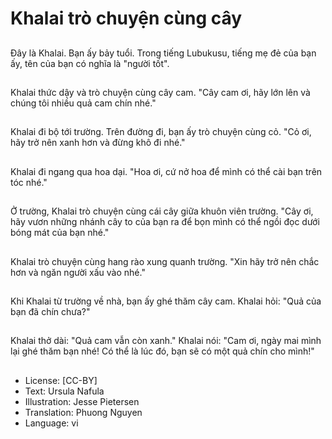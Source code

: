 # Khalai trò chuyện cùng cây

##
Đây là Khalai. Bạn ấy bảy tuổi. Trong tiếng Lubukusu, tiếng mẹ đẻ của bạn ấy, tên của bạn có nghĩa là "người tốt".

##
Khalai thức dậy và trò chuyện cùng cây cam. "Cây cam ơi, hãy lớn lên và chúng tôi nhiều quả cam chín nhé."

##
Khalai đi bộ tới trường. Trên đường đi, bạn ấy trò chuyện cùng cỏ. "Cỏ ơi, hãy trở nên xanh hơn và đừng khô đi nhé."

##
Khalai đi ngang qua hoa dại. "Hoa ơi, cứ nở hoa để mình có thể cài bạn trên tóc nhé."

##
Ở trường, Khalai trò chuyện cùng cái cây giữa khuôn viên trường. "Cây ơi, hãy vươn những nhánh cây to của bạn ra để bọn mình có thể ngồi đọc dưới bóng mát của bạn nhé."

##
Khalai trò chuyện cùng hang rào xung quanh trường. "Xin hãy trở nên chắc hơn và ngăn người xấu vào nhé."

##
Khi Khalai từ trường về nhà, bạn ấy ghé thăm cây cam. Khalai hỏi: "Quả của bạn đã chín chưa?"

##
Khalai thở dài: "Quả cam vẫn còn xanh." Khalai nói: "Cam ơi, ngày mai mình lại ghé thăm bạn nhé! Có thể là lúc đó, bạn sẽ có một quả chín cho mình!"

##
* License: [CC-BY]
* Text: Ursula Nafula
* Illustration: Jesse Pietersen
* Translation: Phuong Nguyen
* Language: vi
